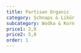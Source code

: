 ```yaml
---
title: Partisan Organic
category: Schnaps & Likör
subcategory: Wodka & Korn
price1: 2,8
price2: 5,0
order: 1
---
```

